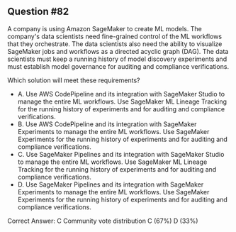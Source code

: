 ## Question #82

A company is using Amazon SageMaker to create ML models. The company's data scientists need fine-grained control of the ML workflows that they orchestrate. The data scientists also need the ability to visualize SageMaker jobs and workflows as a directed acyclic graph (DAG). The data scientists must keep a running history of model discovery experiments and must establish model governance for auditing and compliance verifications.

Which solution will meet these requirements?

- A. Use AWS CodePipeline and its integration with SageMaker Studio to manage the entire ML workflows. Use SageMaker ML Lineage Tracking for the running history of experiments and for auditing and compliance verifications.
- B. Use AWS CodePipeline and its integration with SageMaker Experiments to manage the entire ML workflows. Use SageMaker Experiments for the running history of experiments and for auditing and compliance verifications.
- C. Use SageMaker Pipelines and its integration with SageMaker Studio to manage the entire ML workflows. Use SageMaker ML Lineage Tracking for the running history of experiments and for auditing and compliance verifications.
- D. Use SageMaker Pipelines and its integration with SageMaker Experiments to manage the entire ML workflows. Use SageMaker Experiments for the running history of experiments and for auditing and compliance verifications. 

Correct Answer: 
C Community vote distribution C (67%) D (33%)